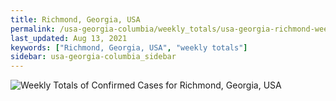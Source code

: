 ```yaml
---
title: Richmond, Georgia, USA
permalink: /usa-georgia-columbia/weekly_totals/usa-georgia-richmond-weekly_totals.html
last_updated: Aug 13, 2021
keywords: ["Richmond, Georgia, USA", "weekly totals"]
sidebar: usa-georgia-columbia_sidebar
---
```


![Weekly Totals of Confirmed Cases for Richmond, Georgia, USA](/covid_tracker/images/graphs/usa-georgia-richmond-weekly_totals_graph.png)
